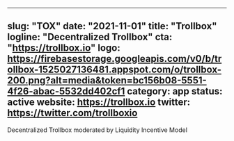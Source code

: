 
---
slug: "TOX"
date: "2021-11-01"
title: "Trollbox"
logline: "Decentralized Trollbox"
cta: "https://trollbox.io"
logo: https://firebasestorage.googleapis.com/v0/b/trollbox-1525027136481.appspot.com/o/trollbox-200.png?alt=media&token=bc156b08-5551-4f26-abac-5532dd402cf1
category: app
status: active
website: https://trollbox.io
twitter: https://twitter.com/trollboxio
---
Decentralized Trollbox moderated by Liquidity Incentive Model
